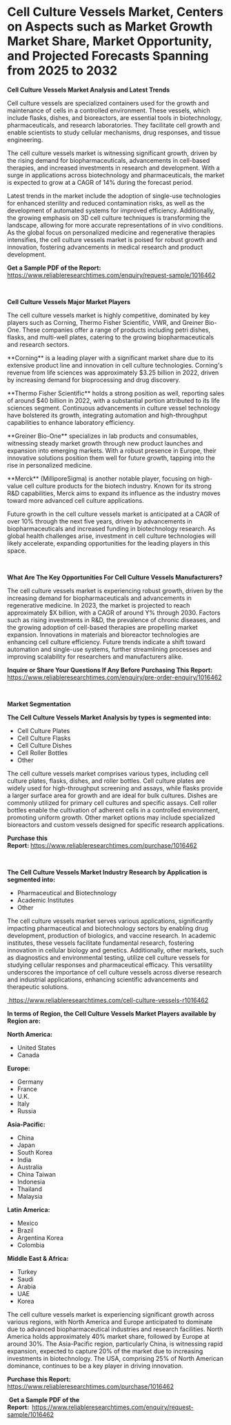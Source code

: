 <p><h1>Cell Culture Vessels Market, Centers on Aspects such as Market Growth Market Share, Market Opportunity, and Projected Forecasts Spanning from 2025 to 2032</h1></p><p><strong>Cell Culture Vessels Market Analysis and Latest Trends</strong></p>
<p><p>Cell culture vessels are specialized containers used for the growth and maintenance of cells in a controlled environment. These vessels, which include flasks, dishes, and bioreactors, are essential tools in biotechnology, pharmaceuticals, and research laboratories. They facilitate cell growth and enable scientists to study cellular mechanisms, drug responses, and tissue engineering.</p><p>The cell culture vessels market is witnessing significant growth, driven by the rising demand for biopharmaceuticals, advancements in cell-based therapies, and increased investments in research and development. With a surge in applications across biotechnology and pharmaceuticals, the market is expected to grow at a CAGR of 14% during the forecast period. </p><p>Latest trends in the market include the adoption of single-use technologies for enhanced sterility and reduced contamination risks, as well as the development of automated systems for improved efficiency. Additionally, the growing emphasis on 3D cell culture techniques is transforming the landscape, allowing for more accurate representations of in vivo conditions. As the global focus on personalized medicine and regenerative therapies intensifies, the cell culture vessels market is poised for robust growth and innovation, fostering advancements in medical research and product development.</p></p>
<p><strong>Get a Sample PDF of the Report:&nbsp;</strong> <a href="https://www.reliableresearchtimes.com/enquiry/request-sample/1016462?utm_campaign=2203&utm_medium=2&utm_source=Github&utm_content=ia&utm_term=13042025&utm_id=cell-culture-vessels">https://www.reliableresearchtimes.com/enquiry/request-sample/1016462</a></p>
<p>&nbsp;</p>
<p><strong>Cell Culture Vessels Major Market Players</strong></p>
<p><p>The cell culture vessels market is highly competitive, dominated by key players such as Corning, Thermo Fisher Scientific, VWR, and Greiner Bio-One. These companies offer a range of products including petri dishes, flasks, and multi-well plates, catering to the growing biopharmaceuticals and research sectors.</p><p>**Corning** is a leading player with a significant market share due to its extensive product line and innovation in cell culture technologies. Corning's revenue from life sciences was approximately $3.25 billion in 2022, driven by increasing demand for bioprocessing and drug discovery.</p><p>**Thermo Fisher Scientific** holds a strong position as well, reporting sales of around $40 billion in 2022, with a substantial portion attributed to its life sciences segment. Continuous advancements in culture vessel technology have bolstered its growth, integrating automation and high-throughput capabilities to enhance laboratory efficiency.</p><p>**Greiner Bio-One** specializes in lab products and consumables, witnessing steady market growth through new product launches and expansion into emerging markets. With a robust presence in Europe, their innovative solutions position them well for future growth, tapping into the rise in personalized medicine.</p><p>**Merck** (MilliporeSigma) is another notable player, focusing on high-value cell culture products for the biotech industry. Known for its strong R&D capabilities, Merck aims to expand its influence as the industry moves toward more advanced cell culture applications.</p><p>Future growth in the cell culture vessels market is anticipated at a CAGR of over 10% through the next five years, driven by advancements in biopharmaceuticals and increased funding in biotechnology research. As global health challenges arise, investment in cell culture technologies will likely accelerate, expanding opportunities for the leading players in this space.</p></p>
<p>&nbsp;</p>
<p><strong>What Are The Key Opportunities For Cell Culture Vessels Manufacturers?</strong></p>
<p><p>The cell culture vessels market is experiencing robust growth, driven by the increasing demand for biopharmaceuticals and advancements in regenerative medicine. In 2023, the market is projected to reach approximately $X billion, with a CAGR of around Y% through 2030. Factors such as rising investments in R&D, the prevalence of chronic diseases, and the growing adoption of cell-based therapies are propelling market expansion. Innovations in materials and bioreactor technologies are enhancing cell culture efficiency. Future trends indicate a shift toward automation and single-use systems, further streamlining processes and improving scalability for researchers and manufacturers alike.</p></p>
<p><strong>Inquire or Share Your Questions If Any Before Purchasing This Report:</strong> <a href="https://www.reliableresearchtimes.com/enquiry/pre-order-enquiry/1016462?utm_campaign=2203&utm_medium=2&utm_source=Github&utm_content=ia&utm_term=13042025&utm_id=cell-culture-vessels">https://www.reliableresearchtimes.com/enquiry/pre-order-enquiry/1016462</a></p>
<p>&nbsp;</p>
<p><strong>Market Segmentation</strong></p>
<p><strong>The Cell Culture Vessels Market Analysis by types is segmented into:</strong></p>
<p><ul><li>Cell Culture Plates</li><li>Cell Culture Flasks</li><li>Cell Culture Dishes</li><li>Cell Roller Bottles</li><li>Other</li></ul></p>
<p><p>The cell culture vessels market comprises various types, including cell culture plates, flasks, dishes, and roller bottles. Cell culture plates are widely used for high-throughput screening and assays, while flasks provide a larger surface area for growth and are ideal for bulk cultures. Dishes are commonly utilized for primary cell cultures and specific assays. Cell roller bottles enable the cultivation of adherent cells in a controlled environment, promoting uniform growth. Other market options may include specialized bioreactors and custom vessels designed for specific research applications.</p></p>
<p><strong>Purchase this Report:&nbsp;</strong><a href="https://www.reliableresearchtimes.com/purchase/1016462?utm_campaign=2203&utm_medium=2&utm_source=Github&utm_content=ia&utm_term=13042025&utm_id=cell-culture-vessels">https://www.reliableresearchtimes.com/purchase/1016462</a></p>
<p>&nbsp;</p>
<p><strong>The Cell Culture Vessels Market Industry Research by Application is segmented into:</strong></p>
<p><ul><li>Pharmaceutical and Biotechnology</li><li>Academic Institutes</li><li>Other</li></ul></p>
<p><p>The cell culture vessels market serves various applications, significantly impacting pharmaceutical and biotechnology sectors by enabling drug development, production of biologics, and vaccine research. In academic institutes, these vessels facilitate fundamental research, fostering innovation in cellular biology and genetics. Additionally, other markets, such as diagnostics and environmental testing, utilize cell culture vessels for studying cellular responses and pharmaceutical efficacy. This versatility underscores the importance of cell culture vessels across diverse research and industrial applications, enhancing scientific advancements and therapeutic solutions.</p></p>
<p><a href="https://www.reliableresearchtimes.com/cell-culture-vessels-r1016462?utm_campaign=2203&utm_medium=2&utm_source=Github&utm_content=ia&utm_term=13042025&utm_id=cell-culture-vessels">&nbsp;https://www.reliableresearchtimes.com/cell-culture-vessels-r1016462</a></p>
<p><strong>In terms of Region, the Cell Culture Vessels Market Players available by Region are:</strong></p>
<p>
    <p> <strong> North America: </strong>
        <ul>
            <li>United States</li>
            <li>Canada</li>
        </ul>
        </p> 
    <p> <strong> Europe: </strong>
        <ul>
            <li>Germany</li>
            <li>France</li>
            <li>U.K.</li>
            <li>Italy</li>
            <li>Russia</li>
        </ul>
        </p> 
    <p> <strong> Asia-Pacific: </strong>
        <ul>
            <li>China</li>
            <li>Japan</li>
            <li>South Korea</li>
            <li>India</li>
            <li>Australia</li>
            <li>China Taiwan</li>
            <li>Indonesia</li>
            <li>Thailand</li>
            <li>Malaysia</li>
        </ul>
        </p> 
    <p> <strong> Latin America: </strong>
        <ul>
            <li>Mexico</li>
            <li>Brazil</li>
            <li>Argentina Korea</li>
            <li>Colombia</li>
        </ul>
        </p> 
    <p> <strong> Middle East & Africa: </strong>
        <ul>
            <li>Turkey</li>
            <li>Saudi</li>
            <li>Arabia</li>
            <li>UAE</li>
            <li>Korea</li>
        </ul>
    </p>
    </p>
<p><p>The cell culture vessels market is experiencing significant growth across various regions, with North America and Europe anticipated to dominate due to advanced biopharmaceutical industries and research facilities. North America holds approximately 40% market share, followed by Europe at around 30%. The Asia-Pacific region, particularly China, is witnessing rapid expansion, expected to capture 20% of the market due to increasing investments in biotechnology. The USA, comprising 25% of North American dominance, continues to be a key player in driving innovation.</p></p>
<p><strong>Purchase this Report: </strong><a href="https://www.reliableresearchtimes.com/purchase/1016462?utm_campaign=2203&utm_medium=2&utm_source=Github&utm_content=ia&utm_term=13042025&utm_id=cell-culture-vessels">https://www.reliableresearchtimes.com/purchase/1016462</a></p>
<p>&nbsp;<strong>Get a Sample PDF of the Report:&nbsp;&nbsp;</strong><a href="https://www.reliableresearchtimes.com/enquiry/request-sample/1016462?utm_campaign=2203&utm_medium=2&utm_source=Github&utm_content=ia&utm_term=13042025&utm_id=cell-culture-vessels">https://www.reliableresearchtimes.com/enquiry/request-sample/1016462</a></p>
<p><strong></strong></p>
<p><p></p><p></p><p></p></p>